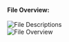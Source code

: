 <b>File Overview:</b><br><br>
<img src="http://i64.tinypic.com/vr6hc3.jpg" border="0" alt="File Descriptions"></a><br>
<img src="http://i67.tinypic.com/21d3pdv.jpg" border="0" alt="File Overview"></a>
